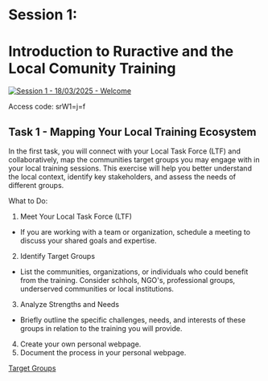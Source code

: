# Session 1:

# Introduction to Ruractive and the Local Comunity Training

[![Session 1 - 18/03/2025 - Welcome](images/session1.png)](https://iaac.zoom.us/rec/share/njfArd5b8618NXZY8nz3W_rZ73WGzgRKjq6eJFPQWsO_qHrq6824mv6Iq8uW2Zby.biuSq3RN4ckjBSqN?startTime=1739880345000)

Access code: srW1=j=f

## Task 1 - Mapping Your Local Training Ecosystem

In the first task, you will connect with your Local Task Force (LTF) and collaboratively, map the communities target groups you may engage with in your local training sessions.
 This exercise will help you better understand the local context, identify key stakeholders, and assess the needs of different groups.

 What to Do:
1. Meet Your Local Task Force (LTF)
  - If you are working with a team or organization, schedule a meeting to discuss your shared goals and expertise.
2. Identify Target Groups
  - List the communities, organizations, or individuals who could benefit from the training. Consider schhols, NGO's, professional groups, underserved communities or local institutions.
3. Analyze Strengths and Needs
 - Briefly outline the specific challenges, needs, and interests of these groups in relation to the training you will provide.
4. Create your own personal webpage.
5. Document the process in your personal webpage.

[Target Groups](images/img1_targetgroups.png)






